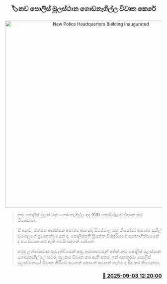 <p align='center'><b><h2 align='center' title='New Police Headquarters Building Inaugurated'>🏷නව පොලිස් මූලස්ථාන ගොඩනැගිල්ල විවෘත කෙරේ</h2></b></p>
<p align='center'><img src='https://helakuru.sgp1.cdn.digitaloceanspaces.com/esana/images/lib/police-bulding-op.jpg' width='600' alt='New Police Headquarters Building Inaugurated'></p>

> නව පොලිස් මූලස්ථාන ගොඩනැගිල්ල අද (03) පෙරවරුවේ විවෘත කර තිබෙනවා.

> ඒ අනුව, මහජන ආරක්ෂක අමාත්‍ය ආනන්ද විජේපාල සහ නියෝජ්‍ය අමාත්‍ය සුනිල් වටගලගේ ප්‍රධානත්වයෙන් ද, පොලිස්පති ප්‍රියන්ත වීරසූරියගේ සහභාගීත්වයෙන් ද එය විවෘත කර ඇති බවයි සඳහන් වන්නේ.

> හමුදා උත්තමාචාර පැවැත්වීමෙන් පසු, අමාත්‍යවරුන් අතින් නව පොලිස් මූලස්ථාන ගොඩනැගිල්ලේ සමරු ඵලකය විවෘත කර ඇති අතර, ඉන් අනතුරුව පොලිස් මූලස්ථානයේ විවෘත කිරීමේ සටහන් පොතේ සටහන් තැබීම ද සිදු කර තිබෙනවා.



<h3 align='right'><a href='https://www.helakuru.lk/esana/p/113300/'>📅 2025-09-03 12:20:00</a></h3>
